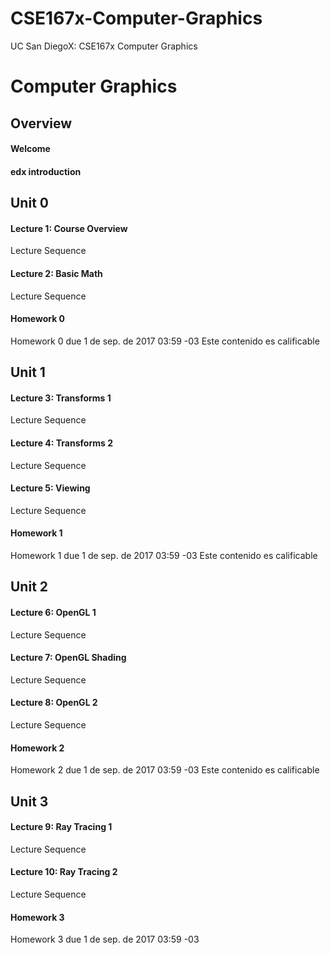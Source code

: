 # CSE167x-Computer-Graphics
UC San DiegoX: CSE167x Computer Graphics

# Computer Graphics

## Overview
#### Welcome
#### edx introduction

## Unit 0
#### Lecture 1: Course Overview
Lecture Sequence
#### Lecture 2: Basic Math
Lecture Sequence
#### Homework 0
Homework 0 due 1 de sep. de 2017 03:59 -03 Este contenido es calificable

## Unit 1
#### Lecture 3: Transforms 1
Lecture Sequence
#### Lecture 4: Transforms 2
Lecture Sequence
#### Lecture 5: Viewing
Lecture Sequence
#### Homework 1
Homework 1 due 1 de sep. de 2017 03:59 -03 Este contenido es calificable

## Unit 2
#### Lecture 6: OpenGL 1
Lecture Sequence
#### Lecture 7: OpenGL Shading
Lecture Sequence
#### Lecture 8: OpenGL 2
Lecture Sequence
#### Homework 2
Homework 2 due 1 de sep. de 2017 03:59 -03 Este contenido es calificable

## Unit 3
#### Lecture 9: Ray Tracing 1
Lecture Sequence
#### Lecture 10: Ray Tracing 2
Lecture Sequence
#### Homework 3
Homework 3 due 1 de sep. de 2017 03:59 -03 

